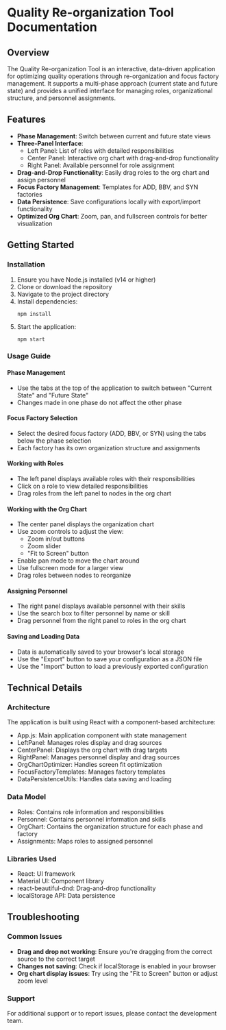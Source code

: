 # Quality Re-organization Tool Documentation

## Overview
The Quality Re-organization Tool is an interactive, data-driven application for optimizing quality operations through re-organization and focus factory management. It supports a multi-phase approach (current state and future state) and provides a unified interface for managing roles, organizational structure, and personnel assignments.

## Features
- **Phase Management**: Switch between current and future state views
- **Three-Panel Interface**:
  - Left Panel: List of roles with detailed responsibilities
  - Center Panel: Interactive org chart with drag-and-drop functionality
  - Right Panel: Available personnel for role assignment
- **Drag-and-Drop Functionality**: Easily drag roles to the org chart and assign personnel
- **Focus Factory Management**: Templates for ADD, BBV, and SYN factories
- **Data Persistence**: Save configurations locally with export/import functionality
- **Optimized Org Chart**: Zoom, pan, and fullscreen controls for better visualization

## Getting Started

### Installation
1. Ensure you have Node.js installed (v14 or higher)
2. Clone or download the repository
3. Navigate to the project directory
4. Install dependencies:
   ```
   npm install
   ```
5. Start the application:
   ```
   npm start
   ```

### Usage Guide

#### Phase Management
- Use the tabs at the top of the application to switch between "Current State" and "Future State"
- Changes made in one phase do not affect the other phase

#### Focus Factory Selection
- Select the desired focus factory (ADD, BBV, or SYN) using the tabs below the phase selection
- Each factory has its own organization structure and assignments

#### Working with Roles
- The left panel displays available roles with their responsibilities
- Click on a role to view detailed responsibilities
- Drag roles from the left panel to nodes in the org chart

#### Working with the Org Chart
- The center panel displays the organization chart
- Use zoom controls to adjust the view:
  - Zoom in/out buttons
  - Zoom slider
  - "Fit to Screen" button
- Enable pan mode to move the chart around
- Use fullscreen mode for a larger view
- Drag roles between nodes to reorganize

#### Assigning Personnel
- The right panel displays available personnel with their skills
- Use the search box to filter personnel by name or skill
- Drag personnel from the right panel to roles in the org chart

#### Saving and Loading Data
- Data is automatically saved to your browser's local storage
- Use the "Export" button to save your configuration as a JSON file
- Use the "Import" button to load a previously exported configuration

## Technical Details

### Architecture
The application is built using React with a component-based architecture:
- App.js: Main application component with state management
- LeftPanel: Manages roles display and drag sources
- CenterPanel: Displays the org chart with drag targets
- RightPanel: Manages personnel display and drag sources
- OrgChartOptimizer: Handles screen fit optimization
- FocusFactoryTemplates: Manages factory templates
- DataPersistenceUtils: Handles data saving and loading

### Data Model
- Roles: Contains role information and responsibilities
- Personnel: Contains personnel information and skills
- OrgChart: Contains the organization structure for each phase and factory
- Assignments: Maps roles to assigned personnel

### Libraries Used
- React: UI framework
- Material UI: Component library
- react-beautiful-dnd: Drag-and-drop functionality
- localStorage API: Data persistence

## Troubleshooting

### Common Issues
- **Drag and drop not working**: Ensure you're dragging from the correct source to the correct target
- **Changes not saving**: Check if localStorage is enabled in your browser
- **Org chart display issues**: Try using the "Fit to Screen" button or adjust zoom level

### Support
For additional support or to report issues, please contact the development team.
